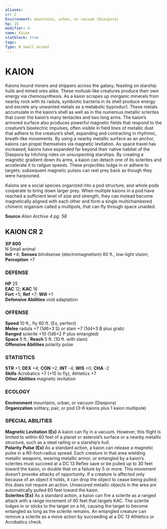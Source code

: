```yaml
---
aliases: 
cr: 2
Environment: mountains, urban, or vacuum (Diaspora)  
hp: 25
modifier: 4
name: Kaion
statblock: true
tags: 
Type: N Small animal  
---
```

# KAION
Kaions hound miners and shippers across the galaxy, feasting on starship hulls and mined ores alike. These mollusk-like creatures produce their own energy via chemosynthesis. As a kaion scrapes up inorganic minerals from nearby rock with its radula, symbiotic bacteria in its shell produce energy and excrete any unwanted metals as a metabolic byproduct. These metals accumulate in the kaion’s shell as well as in the numerous metallic sclerites that cover the kaion’s many tentacles and two long arms. The kaion’s armored surface also produces powerful magnetic fields that respond to the creature’s bioelectric impulses, often visible in field lines of metallic dust that adhere to the creature’s shell, expanding and contracting in rhythmic, breath-like movements. By using a nearby metallic surface as an anchor, kaions can propel themselves via magnetic levitation. As space travel has increased, kaions have expanded far beyond their native habitat of the Diaspora by hitching rides on unsuspecting starships. By creating a magnetic gradient down its arms, a kaion can detach one of its sclerites and accelerate it to railgun speeds. These projectiles lodge in or adhere to targets; subsequent magnetic pulses can reel prey back as though they were harpooned.

Kaions are a social species organized into a pod structure, and whole pods cooperate to bring down larger prey. When multiple kaions in a pod have reached a sufficient level of size and strength, they can instead become magnetically aligned with each other and form a single multichambered chimeric organism called a multipole, that can fly through space unaided.

**Source** _Alien Archive 4 pg. 58_

## KAION CR 2

**XP 600**  
N Small animal  
**Init** +4; **Senses** blindsense (electromagnetism) 60 ft., low-light vision; **Perception** +7  

### DEFENSE

**HP** 25  
**EAC** 12; **KAC** 16  
**Fort** +5; **Ref** +7; **Will** +1  
**Defensive Abilities** void adaptation  

### OFFENSE

**Speed** 10 ft., fly 60 ft. (Ex, perfect)  
**Melee** radula +7 (1d6+3 S) or slam +7 (1d4+3 B plus grab)  
**Ranged** sclerite +10 (1d6+2 P plus entangled)  
**Space** 5 ft.; **Reach** 5 ft. (10 ft. with slam)  
**Offensive Abilities** polarity pulse

### STATISTICS

**STR** +1; **DEX** +4; **CON** +2; **INT** -4; **WIS** +0; **CHA** -2  
**Skills** Acrobatics +7 (+15 to fly), Athletics +7  
**Other Abilities** magnetic levitation

### ECOLOGY

**Environment** mountains, urban, or vacuum (Diaspora)  
**Organization** solitary, pair, or pod (3–6 kaions plus 1 kaion multipole)

### SPECIAL ABILITIES

**Magnetic Levitation (Ex)** A kaion can fly in a vacuum. However, this flight is limited to within 60 feet of a planet or asteroid’s surface or a nearby metallic structure, such as a steel railing or a starship’s hull.  
**Polarity Pulse (Ex)** As a standard action, a kaion can release a magnetic pulse in a 60-foot-radius spread. Each creature in that area wielding metallic weapons, wearing metallic armor, or entangled by a kaion’s sclerites must succeed at a DC 13 Reflex save or be pulled up to 30 feet toward the kaion, or double that on a failure by 5 or more. This movement doesn’t provoke attacks of opportunity. If a creature is affected only because of an object it holds, it can drop the object to cease being pulled; this does not require an action. Unsecured metallic objects in the area are automatically pulled 60 feet toward the kaion.  
**Sclerites (Ex)** As a standard action, a kaion can fire a sclerite as a ranged attack with a range increment of 60 feet that targets KAC. The sclerite lodges in or sticks to the target on a hit, causing the target to become entangled as long as the sclerite remains. An entangled creature can remove a sclerite as a move action by succeeding at a DC 13 Athletics or Acrobatics check.
